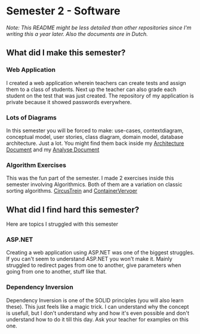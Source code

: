 # Semester 2 - Software
*Note: This README might be less detailed than other repositories since I'm writing this a year later. Also the documents are in Dutch.*

## What did I make this semester? 

### Web Application
I created a web application wherein teachers can create tests and assign them to a class of students. Next up the teacher can also grade each student on the test that was just created. The repository of my application is private because it showed passwords everywhere.

### Lots of Diagrams
In this semester you will be forced to make: use-cases, contextdiagram, conceptual model, user stories, class diagram, domain model, database architecture. Just a lot. You might find them back inside my [Architecture Document](https://github.com/School-Semester-Summaries/software-semester-2/blob/main/documents/Architectuurdocument%20-%20Kaan%20Gogcay.docx) and my [Analyse Document](https://github.com/School-Semester-Summaries/software-semester-2/blob/main/documents/Analysedocument%20-%20Kaan%20Gogcay.docx)

### Algorithm Exercises
This was the fun part of the semester. I made 2 exercises inside this semester involving Algorithmics. Both of them are a variation on classic sorting algorithms. [CircusTrein](https://github.com/School-Semester-Summaries/software-semester-2/tree/main/semester-2-repository/CircusTrein) and [ContainerVervoer](https://github.com/School-Semester-Summaries/software-semester-2/tree/main/semester-2-repository/ContainerVervoer)

## What did I find hard this semester?
Here are topics I struggled with this semester

### ASP.NET
Creating a web application using ASP.NET was one of the biggest struggles. If you can't seem to understand ASP.NET you won't make it. Mainly struggled to redirect pages from one to another, give parameters when going from one to another, stuff like that.

### Dependency Inversion
Dependency Inversion is one of the SOLID principles (you will also learn these). This just feels like a magic trick. I can understand why the concept is usefull, but I don't understand why and how it's even possible and don't understand how to do it till this day. Ask your teacher for examples on this one.

